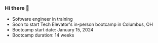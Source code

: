 ### Hi there 👋

<!--
**ekuklinski/ekuklinski** is a ✨ _special_ ✨ repository because its `README.md` (this file) appears on your GitHub profile.

Here are some ideas to get you started:

- 🔭 I’m currently working on ...
- 🌱 I’m currently learning ...
- 👯 I’m looking to collaborate on ...
- 🤔 I’m looking for help with ...
- 💬 Ask me about ...
- 📫 How to reach me: ...
- 😄 Pronouns: ...
- ⚡ Fun fact: ...
-->
- Software engineer in training
- Soon to start Tech Elevator's in-person bootcamp in Columbus, OH
- Bootcamp start date: January 15, 2024
- Bootcamp duration: 14 weeks

